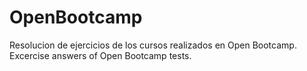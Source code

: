 # OpenBootcamp
Resolucion de ejercicios de los cursos realizados en Open Bootcamp.
Excercise answers of Open Bootcamp tests.

